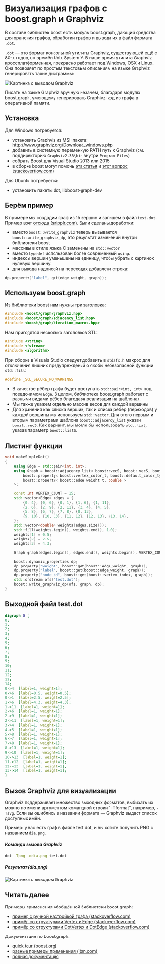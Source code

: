 # Визуализация графов с boost.graph и Graphviz

В составе библиотек boost есть модуль boost.graph, дающий средства для хранения графов, обработки графов и вывода их в файл формата `.dot`.

`.dot` &mdash; это формат консольной утилиты Graphviz, существующей ещё с 80-х годов, со времён Unix System V. В наше время утилита Graphviz кроссплатформенная, прекрасно работает под Windows, OSX и Linux. Она позволяет по простым текстовым описаниям на языке Graphviz генерировать такие диаграммы:

![Картинка с выводом Graphviz](images/graphviz-output.png)

Писать на языке Graphviz вручную незачем, благодаря модулю boost.graph, умеющему генерировать Graphivz-код из графа в оперативной памяти.

## Установка

Для Windows потребуется:

- установить Graphviz из MSI-пакета: http://www.graphviz.org/Download_windows.php
- добавить в системную переменную PATH путь к Graphviz (см. поддиректорию `Graphviz2.38\bin` внутри `Program Files`)
- собрать Boost для Visual Studio 2013 или 2015
- в сборке boost могут помочь [эта статья](http://dev.mindillusion.ru/boost/) и [этот вопрос (stackoverflow.com)](http://stackoverflow.com/questions/31566807/how-to-build-boost-version-1-58-0-using-visual-studio-2015-enterprise)


Для Ubuntu потребуется:

- установить пакеты dot, libboost-graph-dev

## Берём пример

В примере мы создадим граф из 15 вершин и запишем в файл `test.dot`. Пример взят [отсюда (snipplr.com)](http://snipplr.com/view/6056/). Были сделаны доработки:

- вместо `boost::write_graphviz` теперь вызывается `boost::write_graphviz_dp`, это результат изменений внутри библиотеки boost
- массивы в стиле языка C заменены на `std::vector`
- вместо `typedef` использован более современный `using`.
- индексы вершин уменьшены на единицу, чтобы убрать с картинок нулевую вершину.
- для вывода надписей на переходах добавлена строка:

```cpp
dp.property("label", get(edge_weight, graph));
```

## Используем boost.graph

Из библиотеки boost нам нужны три заголовка:
```cpp
#include <boost/graph/graphviz.hpp>
#include <boost/graph/adjacency_list.hpp>
#include <boost/graph/iteration_macros.hpp>
```

Нам пригодятся несколько заголовков STL:
```cpp
#include <string>
#include <fstream>
#include <algorithm>
```  

При сборке в Visuals Studio следует добавить в `stdafx.h` макрос для отключения лишних предупреждений о якобы небезопасной функции `std::fill`:
```cpp
#define _SCL_SECURE_NO_WARNINGS
```

- В качестве рёбер графа будет выступать `std::pair<int, int>` под псевдонимом `Edge`. В целом, библиотека boost.graph работает с разными видами рёбер благодаря реализации на шаблонах.
- Мы также укажем отдельно массив весов для каждой вершины
- Для хранения как списка вершин, так и списка рёбер (переходов) у каждой вершины мы используем `std::vector`. Для этого первым и вторым параметрами шаблона `boost::adjacency_list` указан `boost::vecS`.  Как вариант, мы могли бы использовать `std::list`, указав параметр `boost::listS`.

## Листинг функции
```cpp
void makeSimpleDot()
{
	using Edge = std::pair<int, int>;
	using Graph = boost::adjacency_list< boost::vecS, boost::vecS, boost::directedS,
		boost::property< boost::vertex_color_t, boost::default_color_type >,
		boost::property< boost::edge_weight_t, double >
	>;

	const int VERTEX_COUNT = 15;
	std::vector<Edge> edges = {
		{0, 4}, {0, 6}, {0, 1}, {1, 6}, {1, 11},
		{2, 6}, {2, 9}, {2, 11}, {3, 4}, {4, 5},
		{5, 8}, {6, 7}, {7, 8}, {8, 13},
		{9, 10}, {10, 13}, {11, 12}, {12, 13}, {13, 14},
	};
	std::vector<double> weights(edges.size());
	std::fill(weights.begin(), weights.end(), 1.0);
	weights[1] = 0.5;
	weights[2] = 2.5;
	weights[3] = 4.3;

	Graph graph(edges.begin(), edges.end(), weights.begin(), VERTEX_COUNT);

	boost::dynamic_properties dp;
	dp.property("weight", boost::get(boost::edge_weight, graph));
	dp.property("label", boost::get(boost::edge_weight, graph));
	dp.property("node_id", boost::get(boost::vertex_index, graph));
	std::ofstream ofs("test.dot");
	boost::write_graphviz_dp(ofs, graph, dp);
}
```

## Выходной файл test.dot

```dot
digraph G {
0;
1;
2;
3;
4;
5;
6;
7;
8;
9;
10;
11;
12;
13;
14;
0->4  [label=1, weight=1];
0->6  [label=0.5, weight=0.5];
0->1  [label=2.5, weight=2.5];
1->6  [label=4.3, weight=4.3];
1->11  [label=1, weight=1];
2->6  [label=1, weight=1];
2->9  [label=1, weight=1];
2->11  [label=1, weight=1];
3->4  [label=1, weight=1];
4->5  [label=1, weight=1];
5->8  [label=1, weight=1];
6->7  [label=1, weight=1];
7->8  [label=1, weight=1];
8->13  [label=1, weight=1];
9->10  [label=1, weight=1];
10->13  [label=1, weight=1];
11->12  [label=1, weight=1];
12->13  [label=1, weight=1];
13->14  [label=1, weight=1];
}
```

## Вызов Graphviz для визуализации

Graphviz поддерживает множество выходных форматов, выбирать их можно по имени аргументом командной строки "-Tformat", например, `-Tsvg`. Если вы ошиблись в названии формата &mdash; Graphviz выдаст список доступных имён.

Пример: у вас есть граф в файле test.dot, и вы хотите получить PNG с названием `dia.png`.

##### Команда вызова Graphviz
```bash
dot -Tpng -odia.png test.dot
```

##### Результат (dia.png)

![Картинка с выводом Graphviz](images/graphviz-output.png)

## Читать далее

Примеры применения обобщённой библиотеки boost.graph:

- [пример с ручной настройкой графа (stackoverflow.com)](stackoverflow.com/questions/29312444/how-to-write-graphviz-subgraphs-with-boostwrite-graphviz)
- [примёр со структурами Vertex и Edge (stackoverflow.com)](http://stackoverflow.com/questions/9181183/how-to-print-a-boost-graph-in-graphviz-with-one-of-the-properties-displayed)
- [примёр со структурами DotVertex и DotEdge (stackoverflow.com)](http://stackoverflow.com/questions/29898195/boostread-graphviz-how-to-read-out-properties)

Документация по boost.graph:
- [quick tour (boost.org)](http://www.boost.org/doc/libs/1_46_1/libs/graph/doc/quick_tour.html)
- [разные примеры применения (ibm.com)](http://www.ibm.com/developerworks/aix/library/au-aix-boost-graph/)
- [полная документация](http://www.boost.org/doc/libs/1_58_0/libs/graph/doc/table_of_contents.html)

